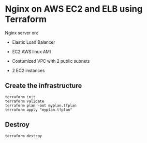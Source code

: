 # Nginx on AWS EC2 and ELB using Terraform

Nginx server on:

- Elastic Load Balancer

- EC2 AWS linux AMI

- Costumized VPC with 2 public subnets

- 2 EC2 instances

## Create the infrastructure
```
terraform init
terraform validate
terraform plan -out myplan.tfplan
terraform apply "myplan.tfplan"
```

## Destroy 
```
terraform destroy
```